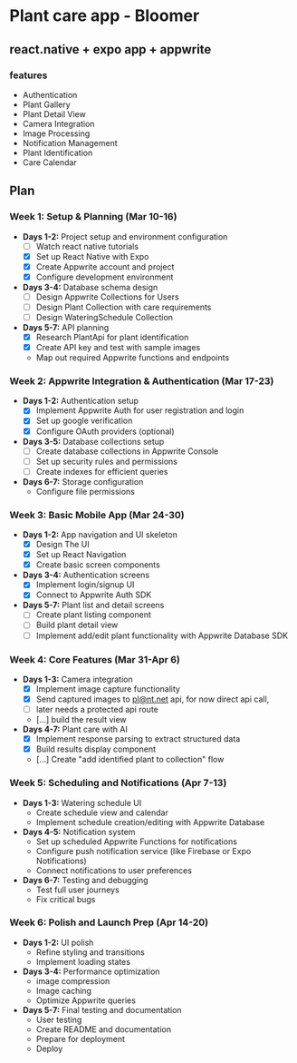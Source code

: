 # Plant care app - Bloomer

## react.native  + expo app + appwrite

### features
 - Authentication
 - Plant Gallery
 - Plant Detail View
 - Camera Integration
 - Image Processing
 - Notification Management
 - Plant Identification
 - Care Calendar

## Plan

### Week 1: Setup & Planning (Mar 10-16)

- **Days 1-2:** Project setup and environment configuration
	- [ ] Watch react native tutorials
	- [x] Set up React Native with Expo
    - [x] Create Appwrite account and project
    - [x] Configure development environment
- **Days 3-4:** Database schema design
    - [ ] Design Appwrite Collections for Users
    - [ ] Design Plant Collection with care requirements
    - [ ] Design WateringSchedule Collection
- **Days 5-7:** API planning
    - [x] Research PlantApi for plant identification
    - [x] Create API key and test with sample images
    - Map out required Appwrite functions and endpoints

### Week 2: Appwrite Integration & Authentication (Mar 17-23)

- **Days 1-2:** Authentication setup
    - [x] Implement Appwrite Auth for user registration and login
    - [x] Set up google verification
    - [x] Configure OAuth providers (optional)
- **Days 3-5:** Database collections setup
    - [ ] Create database collections in Appwrite Console
    - [ ] Set up security rules and permissions
    - [ ] Create indexes for efficient queries
- **Days 6-7:** Storage configuration
    - Configure file permissions

### Week 3: Basic Mobile App (Mar 24-30)

- **Days 1-2:** App navigation and UI skeleton
    - [x] Design The UI
    - [x] Set up React Navigation
    - [x] Create basic screen components
- **Days 3-4:** Authentication screens
    - [x] Implement login/signup UI
    - [x] Connect to Appwrite Auth SDK
- **Days 5-7:** Plant list and detail screens
    - [ ] Create plant listing component
    - [ ] Build plant detail view
    - [ ] Implement add/edit plant functionality with Appwrite Database SDK

### Week 4: Core Features (Mar 31-Apr 6)

- **Days 1-3:** Camera integration
    - [x] Implement image capture functionality
    - [x] Send captured images to pl@nt.net api, for now direct api call,
    - [ ] later needs a protected api route
    - [...] build the result view
- **Days 4-7:** Plant care with AI
    - [x] Implement response parsing to extract structured data
    - [x] Build results display component
    - [...] Create "add identified plant to collection" flow

### Week 5: Scheduling and Notifications (Apr 7-13)

- **Days 1-3:** Watering schedule UI
    - Create schedule view and calendar
    - Implement schedule creation/editing with Appwrite Database
- **Days 4-5:** Notification system
    - Set up scheduled Appwrite Functions for notifications
    - Configure push notification service (like Firebase or Expo Notifications)
    - Connect notifications to user preferences
- **Days 6-7:** Testing and debugging
    - Test full user journeys
    - Fix critical bugs

### Week 6: Polish and Launch Prep (Apr 14-20)

- **Days 1-2:** UI polish
    - Refine styling and transitions
    - Implement loading states
- **Days 3-4:** Performance optimization
    - image compression
    - Image caching
    - Optimize Appwrite queries
- **Days 5-7:** Final testing and documentation
    - User testing
    - Create README and documentation
    - Prepare for deployment
    - Deploy 